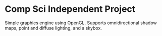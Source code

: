 # Comp Sci Independent Project

Simple graphics engine using OpenGL. Supports omnidirectional shadow maps, point and diffuse lighting, and a skybox.
